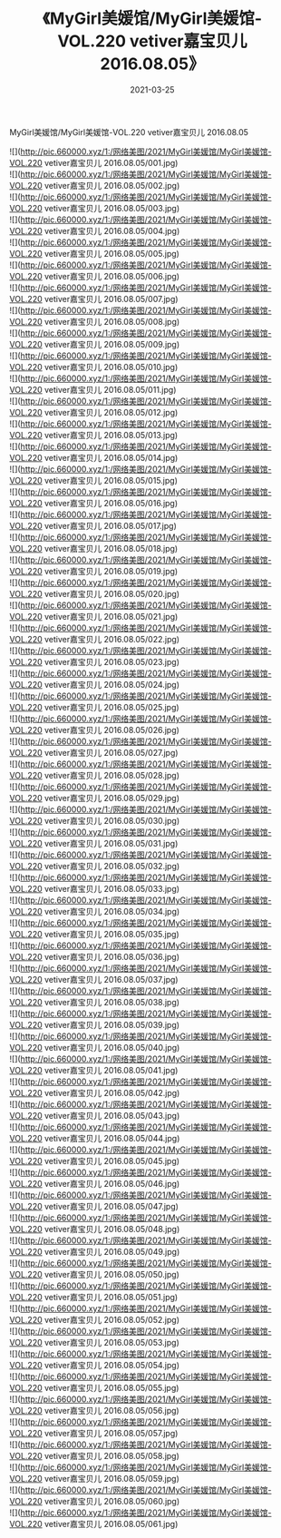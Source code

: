 ﻿---
layout: post
title:  《MyGirl美媛馆/MyGirl美媛馆-VOL.220 vetiver嘉宝贝儿 2016.08.05》
date:   2021-03-25
img: http://pic.660000.xyz/1:/网络美图/2021/MyGirl美媛馆/MyGirl美媛馆-VOL.220 vetiver嘉宝贝儿 2016.08.05/000.jpg
categories: [美女, 清纯, 唯美]
---

MyGirl美媛馆/MyGirl美媛馆-VOL.220 vetiver嘉宝贝儿 2016.08.05

 ![](http://pic.660000.xyz/1:/网络美图/2021/MyGirl美媛馆/MyGirl美媛馆-VOL.220 vetiver嘉宝贝儿 2016.08.05/001.jpg) <br>![](http://pic.660000.xyz/1:/网络美图/2021/MyGirl美媛馆/MyGirl美媛馆-VOL.220 vetiver嘉宝贝儿 2016.08.05/002.jpg) <br>![](http://pic.660000.xyz/1:/网络美图/2021/MyGirl美媛馆/MyGirl美媛馆-VOL.220 vetiver嘉宝贝儿 2016.08.05/003.jpg) <br>![](http://pic.660000.xyz/1:/网络美图/2021/MyGirl美媛馆/MyGirl美媛馆-VOL.220 vetiver嘉宝贝儿 2016.08.05/004.jpg) <br>![](http://pic.660000.xyz/1:/网络美图/2021/MyGirl美媛馆/MyGirl美媛馆-VOL.220 vetiver嘉宝贝儿 2016.08.05/005.jpg) <br>![](http://pic.660000.xyz/1:/网络美图/2021/MyGirl美媛馆/MyGirl美媛馆-VOL.220 vetiver嘉宝贝儿 2016.08.05/006.jpg) <br>![](http://pic.660000.xyz/1:/网络美图/2021/MyGirl美媛馆/MyGirl美媛馆-VOL.220 vetiver嘉宝贝儿 2016.08.05/007.jpg) <br>![](http://pic.660000.xyz/1:/网络美图/2021/MyGirl美媛馆/MyGirl美媛馆-VOL.220 vetiver嘉宝贝儿 2016.08.05/008.jpg) <br>![](http://pic.660000.xyz/1:/网络美图/2021/MyGirl美媛馆/MyGirl美媛馆-VOL.220 vetiver嘉宝贝儿 2016.08.05/009.jpg) <br>![](http://pic.660000.xyz/1:/网络美图/2021/MyGirl美媛馆/MyGirl美媛馆-VOL.220 vetiver嘉宝贝儿 2016.08.05/010.jpg) <br>![](http://pic.660000.xyz/1:/网络美图/2021/MyGirl美媛馆/MyGirl美媛馆-VOL.220 vetiver嘉宝贝儿 2016.08.05/011.jpg) <br>![](http://pic.660000.xyz/1:/网络美图/2021/MyGirl美媛馆/MyGirl美媛馆-VOL.220 vetiver嘉宝贝儿 2016.08.05/012.jpg) <br>![](http://pic.660000.xyz/1:/网络美图/2021/MyGirl美媛馆/MyGirl美媛馆-VOL.220 vetiver嘉宝贝儿 2016.08.05/013.jpg) <br>![](http://pic.660000.xyz/1:/网络美图/2021/MyGirl美媛馆/MyGirl美媛馆-VOL.220 vetiver嘉宝贝儿 2016.08.05/014.jpg) <br>![](http://pic.660000.xyz/1:/网络美图/2021/MyGirl美媛馆/MyGirl美媛馆-VOL.220 vetiver嘉宝贝儿 2016.08.05/015.jpg) <br>![](http://pic.660000.xyz/1:/网络美图/2021/MyGirl美媛馆/MyGirl美媛馆-VOL.220 vetiver嘉宝贝儿 2016.08.05/016.jpg) <br>![](http://pic.660000.xyz/1:/网络美图/2021/MyGirl美媛馆/MyGirl美媛馆-VOL.220 vetiver嘉宝贝儿 2016.08.05/017.jpg) <br>![](http://pic.660000.xyz/1:/网络美图/2021/MyGirl美媛馆/MyGirl美媛馆-VOL.220 vetiver嘉宝贝儿 2016.08.05/018.jpg) <br>![](http://pic.660000.xyz/1:/网络美图/2021/MyGirl美媛馆/MyGirl美媛馆-VOL.220 vetiver嘉宝贝儿 2016.08.05/019.jpg) <br>![](http://pic.660000.xyz/1:/网络美图/2021/MyGirl美媛馆/MyGirl美媛馆-VOL.220 vetiver嘉宝贝儿 2016.08.05/020.jpg) <br>![](http://pic.660000.xyz/1:/网络美图/2021/MyGirl美媛馆/MyGirl美媛馆-VOL.220 vetiver嘉宝贝儿 2016.08.05/021.jpg) <br>![](http://pic.660000.xyz/1:/网络美图/2021/MyGirl美媛馆/MyGirl美媛馆-VOL.220 vetiver嘉宝贝儿 2016.08.05/022.jpg) <br>![](http://pic.660000.xyz/1:/网络美图/2021/MyGirl美媛馆/MyGirl美媛馆-VOL.220 vetiver嘉宝贝儿 2016.08.05/023.jpg) <br>![](http://pic.660000.xyz/1:/网络美图/2021/MyGirl美媛馆/MyGirl美媛馆-VOL.220 vetiver嘉宝贝儿 2016.08.05/024.jpg) <br>![](http://pic.660000.xyz/1:/网络美图/2021/MyGirl美媛馆/MyGirl美媛馆-VOL.220 vetiver嘉宝贝儿 2016.08.05/025.jpg) <br>![](http://pic.660000.xyz/1:/网络美图/2021/MyGirl美媛馆/MyGirl美媛馆-VOL.220 vetiver嘉宝贝儿 2016.08.05/026.jpg) <br>![](http://pic.660000.xyz/1:/网络美图/2021/MyGirl美媛馆/MyGirl美媛馆-VOL.220 vetiver嘉宝贝儿 2016.08.05/027.jpg) <br>![](http://pic.660000.xyz/1:/网络美图/2021/MyGirl美媛馆/MyGirl美媛馆-VOL.220 vetiver嘉宝贝儿 2016.08.05/028.jpg) <br>![](http://pic.660000.xyz/1:/网络美图/2021/MyGirl美媛馆/MyGirl美媛馆-VOL.220 vetiver嘉宝贝儿 2016.08.05/029.jpg) <br>![](http://pic.660000.xyz/1:/网络美图/2021/MyGirl美媛馆/MyGirl美媛馆-VOL.220 vetiver嘉宝贝儿 2016.08.05/030.jpg) <br>![](http://pic.660000.xyz/1:/网络美图/2021/MyGirl美媛馆/MyGirl美媛馆-VOL.220 vetiver嘉宝贝儿 2016.08.05/031.jpg) <br>![](http://pic.660000.xyz/1:/网络美图/2021/MyGirl美媛馆/MyGirl美媛馆-VOL.220 vetiver嘉宝贝儿 2016.08.05/032.jpg) <br>![](http://pic.660000.xyz/1:/网络美图/2021/MyGirl美媛馆/MyGirl美媛馆-VOL.220 vetiver嘉宝贝儿 2016.08.05/033.jpg) <br>![](http://pic.660000.xyz/1:/网络美图/2021/MyGirl美媛馆/MyGirl美媛馆-VOL.220 vetiver嘉宝贝儿 2016.08.05/034.jpg) <br>![](http://pic.660000.xyz/1:/网络美图/2021/MyGirl美媛馆/MyGirl美媛馆-VOL.220 vetiver嘉宝贝儿 2016.08.05/035.jpg) <br>![](http://pic.660000.xyz/1:/网络美图/2021/MyGirl美媛馆/MyGirl美媛馆-VOL.220 vetiver嘉宝贝儿 2016.08.05/036.jpg) <br>![](http://pic.660000.xyz/1:/网络美图/2021/MyGirl美媛馆/MyGirl美媛馆-VOL.220 vetiver嘉宝贝儿 2016.08.05/037.jpg) <br>![](http://pic.660000.xyz/1:/网络美图/2021/MyGirl美媛馆/MyGirl美媛馆-VOL.220 vetiver嘉宝贝儿 2016.08.05/038.jpg) <br>![](http://pic.660000.xyz/1:/网络美图/2021/MyGirl美媛馆/MyGirl美媛馆-VOL.220 vetiver嘉宝贝儿 2016.08.05/039.jpg) <br>![](http://pic.660000.xyz/1:/网络美图/2021/MyGirl美媛馆/MyGirl美媛馆-VOL.220 vetiver嘉宝贝儿 2016.08.05/040.jpg) <br>![](http://pic.660000.xyz/1:/网络美图/2021/MyGirl美媛馆/MyGirl美媛馆-VOL.220 vetiver嘉宝贝儿 2016.08.05/041.jpg) <br>![](http://pic.660000.xyz/1:/网络美图/2021/MyGirl美媛馆/MyGirl美媛馆-VOL.220 vetiver嘉宝贝儿 2016.08.05/042.jpg) <br>![](http://pic.660000.xyz/1:/网络美图/2021/MyGirl美媛馆/MyGirl美媛馆-VOL.220 vetiver嘉宝贝儿 2016.08.05/043.jpg) <br>![](http://pic.660000.xyz/1:/网络美图/2021/MyGirl美媛馆/MyGirl美媛馆-VOL.220 vetiver嘉宝贝儿 2016.08.05/044.jpg) <br>![](http://pic.660000.xyz/1:/网络美图/2021/MyGirl美媛馆/MyGirl美媛馆-VOL.220 vetiver嘉宝贝儿 2016.08.05/045.jpg) <br>![](http://pic.660000.xyz/1:/网络美图/2021/MyGirl美媛馆/MyGirl美媛馆-VOL.220 vetiver嘉宝贝儿 2016.08.05/046.jpg) <br>![](http://pic.660000.xyz/1:/网络美图/2021/MyGirl美媛馆/MyGirl美媛馆-VOL.220 vetiver嘉宝贝儿 2016.08.05/047.jpg) <br>![](http://pic.660000.xyz/1:/网络美图/2021/MyGirl美媛馆/MyGirl美媛馆-VOL.220 vetiver嘉宝贝儿 2016.08.05/048.jpg) <br>![](http://pic.660000.xyz/1:/网络美图/2021/MyGirl美媛馆/MyGirl美媛馆-VOL.220 vetiver嘉宝贝儿 2016.08.05/049.jpg) <br>![](http://pic.660000.xyz/1:/网络美图/2021/MyGirl美媛馆/MyGirl美媛馆-VOL.220 vetiver嘉宝贝儿 2016.08.05/050.jpg) <br>![](http://pic.660000.xyz/1:/网络美图/2021/MyGirl美媛馆/MyGirl美媛馆-VOL.220 vetiver嘉宝贝儿 2016.08.05/051.jpg) <br>![](http://pic.660000.xyz/1:/网络美图/2021/MyGirl美媛馆/MyGirl美媛馆-VOL.220 vetiver嘉宝贝儿 2016.08.05/052.jpg) <br>![](http://pic.660000.xyz/1:/网络美图/2021/MyGirl美媛馆/MyGirl美媛馆-VOL.220 vetiver嘉宝贝儿 2016.08.05/053.jpg) <br>![](http://pic.660000.xyz/1:/网络美图/2021/MyGirl美媛馆/MyGirl美媛馆-VOL.220 vetiver嘉宝贝儿 2016.08.05/054.jpg) <br>![](http://pic.660000.xyz/1:/网络美图/2021/MyGirl美媛馆/MyGirl美媛馆-VOL.220 vetiver嘉宝贝儿 2016.08.05/055.jpg) <br>![](http://pic.660000.xyz/1:/网络美图/2021/MyGirl美媛馆/MyGirl美媛馆-VOL.220 vetiver嘉宝贝儿 2016.08.05/056.jpg) <br>![](http://pic.660000.xyz/1:/网络美图/2021/MyGirl美媛馆/MyGirl美媛馆-VOL.220 vetiver嘉宝贝儿 2016.08.05/057.jpg) <br>![](http://pic.660000.xyz/1:/网络美图/2021/MyGirl美媛馆/MyGirl美媛馆-VOL.220 vetiver嘉宝贝儿 2016.08.05/058.jpg) <br>![](http://pic.660000.xyz/1:/网络美图/2021/MyGirl美媛馆/MyGirl美媛馆-VOL.220 vetiver嘉宝贝儿 2016.08.05/059.jpg) <br>![](http://pic.660000.xyz/1:/网络美图/2021/MyGirl美媛馆/MyGirl美媛馆-VOL.220 vetiver嘉宝贝儿 2016.08.05/060.jpg) <br>![](http://pic.660000.xyz/1:/网络美图/2021/MyGirl美媛馆/MyGirl美媛馆-VOL.220 vetiver嘉宝贝儿 2016.08.05/061.jpg) <br>